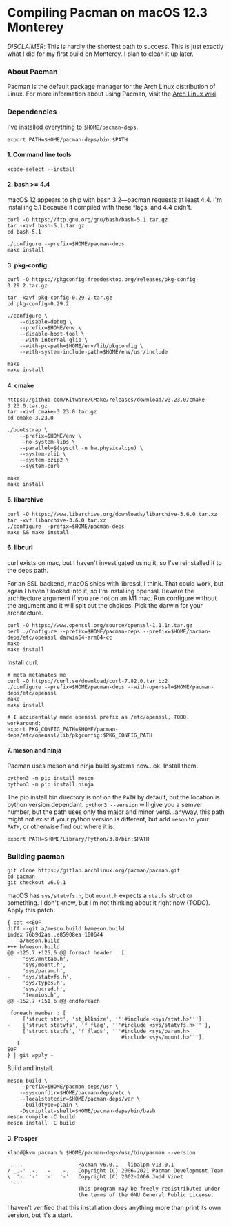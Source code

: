 # Compiling Pacman on macOS 12.3 Monterey

*DISCLAIMER*: This is hardly the shortest path to success. This is just exactly what I did for my first build on Monterey. I plan to clean it up later.

### About Pacman

Pacman is the default package manager for the Arch Linux distribution of Linux.
For more information about using Pacman, visit the
[Arch Linux wiki](https://wiki.archlinux.org/index.php/pacman).

### Dependencies

I've installed everything to `$HOME/pacman-deps`.
```
export PATH=$HOME/pacman-deps/bin:$PATH
```

#### 1. Command line tools
```
xcode-select --install
```

#### 2. bash >= 4.4

macOS 12 appears to ship with bash 3.2—pacman requests at least 4.4. I'm installing 5.1 because it compiled with these flags, and 4.4 didn't.
```
curl -O https://ftp.gnu.org/gnu/bash/bash-5.1.tar.gz
tar -xzvf bash-5.1.tar.gz
cd bash-5.1

./configure --prefix=$HOME/pacman-deps
make install
```

#### 3. pkg-config
```
curl -O https://pkgconfig.freedesktop.org/releases/pkg-config-0.29.2.tar.gz

tar -xzvf pkg-config-0.29.2.tar.gz
cd pkg-config-0.29.2

./configure \
	--disable-debug \
	--prefix=$HOME/env \
	--disable-host-tool \
	--with-internal-glib \
	--with-pc-path=$HOME/env/lib/pkgconfig \
	--with-system-include-path=$HOME/env/usr/include

make
make install
```

#### 4. cmake
```
https://github.com/Kitware/CMake/releases/download/v3.23.0/cmake-3.23.0.tar.gz
tar -xzvf cmake-3.23.0.tar.gz
cd cmake-3.23.0

./bootstrap \
	--prefix=$HOME/env \
	--no-system-libs \
	--parallel=$(sysctl -n hw.physicalcpu) \
	--system-zlib \
	--system-bzip2 \
	--system-curl

make
make install
```

#### 5. libarchive
```
curl -O https://www.libarchive.org/downloads/libarchive-3.6.0.tar.xz
tar -xvf libarchive-3.6.0.tar.xz
./configure --prefix=$HOME/pacman-deps
make && make install
```

#### 6. libcurl
curl exists on mac, but I haven't investigated using it, so I've reinstalled it to the deps path.

For an SSL backend, macOS ships with libressl, I think. That could work, but again I haven't looked into it, so I'm installing openssl. Beware the architecture argument if you are not on an M1 mac. Run configure without the argument and it will spit out the choices. Pick the darwin for your architecture.
```
curl -O https://www.openssl.org/source/openssl-1.1.1n.tar.gz
perl ./Configure --prefix=$HOME/pacman-deps --prefix=$HOME/pacman-deps/etc/openssl darwin64-arm64-cc
make
make install
```

Install curl.
```
# meta metamates me
curl -O https://curl.se/download/curl-7.82.0.tar.bz2
./configure --prefix=$HOME/pacman-deps --with-openssl=$HOME/pacman-deps/etc/openssl
make
make install

# I accidentally made openssl prefix as /etc/openssl, TODO. workaround:
export PKG_CONFIG_PATH=$HOME/pacman-deps/etc/openssl/lib/pkgconfig:$PKG_CONFIG_PATH
```

#### 7. meson and ninja

Pacman uses meson and ninja build systems now...ok. Install them.

```
python3 -m pip install meson
python3 -m pip install ninja
```

The pip install bin directory is not on the `PATH` by default, but the location is python version dependant. `python3 --version` will give you a semver number, but the path uses only the major and minor versi...anyway, this path might not exist if your python version is different, but add `meson` to your `PATH`, or otherwise find out where it is.

```
export PATH=$HOME/Library/Python/3.8/bin:$PATH
```

### Building pacman

```
git clone https://gitlab.archlinux.org/pacman/pacman.git
cd pacman
git checkout v6.0.1
```

macOS has `sys/statvfs.h`, but `mount.h` expects a `statfs` struct or something. I don't know, but I'm not thinking about it right now (TODO). Apply this patch:
```
{ cat <<EOF
diff --git a/meson.build b/meson.build
index 76b9d2aa..e85908ea 100644
--- a/meson.build
+++ b/meson.build
@@ -125,7 +125,6 @@ foreach header : [
     'sys/mnttab.h',
     'sys/mount.h',
     'sys/param.h',
-    'sys/statvfs.h',
     'sys/types.h',
     'sys/ucred.h',
     'termios.h',
@@ -152,7 +151,6 @@ endforeach

 foreach member : [
     ['struct stat', 'st_blksize', '''#include <sys/stat.h>'''],
-    ['struct statvfs', 'f_flag', '''#include <sys/statvfs.h>'''],
     ['struct statfs', 'f_flags', '''#include <sys/param.h>
                                     #include <sys/mount.h>'''],
   ]
EOF
} | git apply -
```

Build and install.
```
meson build \
	--prefix=$HOME/pacman-deps/usr \
	--sysconfdir=$HOME/pacman-deps/etc \
	--localstatedir=$HOME/pacman-deps/var \
	--buildtype=plain \
	-Dscriptlet-shell=$HOME/pacman-deps/bin/bash
meson compile -C build
meson install -C build
```

#### 3. Prosper
```
kladd@kvm pacman % $HOME/pacman-deps/usr/bin/pacman --version

 .--.                  Pacman v6.0.1 - libalpm v13.0.1
/ _.-' .-.  .-.  .-.   Copyright (C) 2006-2021 Pacman Development Team
\  '-. '-'  '-'  '-'   Copyright (C) 2002-2006 Judd Vinet
 '--'
                       This program may be freely redistributed under
                       the terms of the GNU General Public License.
```

I haven't verified that this installation does anything more than print its own version, but it's a start.
